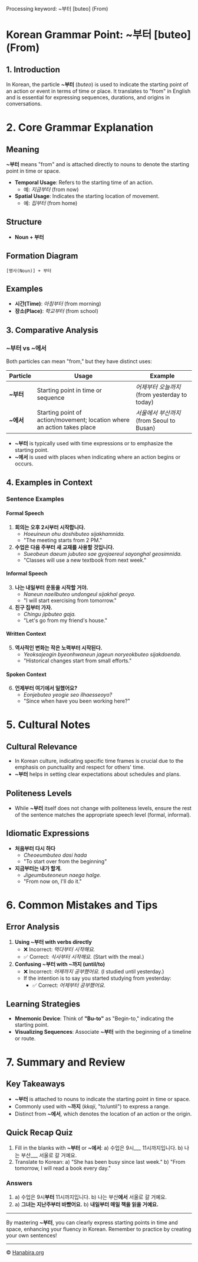 Processing keyword: ~부터 [buteo] (From)
# Korean Grammar Point: ~부터 [buteo] (From)

## 1. Introduction
In Korean, the particle **~부터** (*buteo*) is used to indicate the starting point of an action or event in terms of time or place. It translates to "from" in English and is essential for expressing sequences, durations, and origins in conversations.
# 2. Core Grammar Explanation
## Meaning
**~부터** means "from" and is attached directly to nouns to denote the starting point in time or space.
- **Temporal Usage**: Refers to the starting time of an action.
  - 예: *지금부터* (from now)
- **Spatial Usage**: Indicates the starting location of movement.
  - 예: *집부터* (from home)
## Structure
- **Noun + 부터**
## Formation Diagram
```
[명사(Noun)] + 부터
```
## Examples
- **시간(Time)**: *아침부터* (from morning)
- **장소(Place)**: *학교부터* (from school)

## 3. Comparative Analysis
### **~부터** vs **~에서**
Both particles can mean "from," but they have distinct uses:

| Particle    | Usage                                            | Example                             |
|-------------|--------------------------------------------------|-------------------------------------|
| **~부터**   | Starting point in time or sequence               | *어제부터 오늘까지* (from yesterday to today) |
| **~에서**   | Starting point of action/movement; location where an action takes place | *서울에서 부산까지* (from Seoul to Busan) |

- **~부터** is typically used with time expressions or to emphasize the starting point.
- **~에서** is used with places when indicating where an action begins or occurs.

## 4. Examples in Context
### Sentence Examples
#### Formal Speech
1. **회의는 오후 2시부터 시작합니다.**
   - *Hoeuineun ohu doshibuteo sijakhamnida.*
   - "The meeting starts from 2 PM."
2. **수업은 다음 주부터 새 교재를 사용할 것입니다.**
   - *Sueobeun daeum jubuteo sae gyojaereul sayonghal geosimnida.*
   - "Classes will use a new textbook from next week."
#### Informal Speech
3. **나는 내일부터 운동을 시작할 거야.**
   - *Naneun naeilbuteo undongeul sijakhal geoya.*
   - "I will start exercising from tomorrow."
4. **친구 집부터 가자.**
   - *Chingu jipbuteo gaja.*
   - "Let's go from my friend's house."
#### Written Context
5. **역사적인 변화는 작은 노력부터 시작된다.**
   - *Yeoksajeogin byeonhwaneun jageun noryeokbuteo sijakdoenda.*
   - "Historical changes start from small efforts."
#### Spoken Context
6. **언제부터 여기에서 일했어요?**
   - *Eonjebuteo yeogie seo ilhaesseoyo?*
   - "Since when have you been working here?"
# 5. Cultural Notes
## Cultural Relevance
- In Korean culture, indicating specific time frames is crucial due to the emphasis on punctuality and respect for others' time.
- **~부터** helps in setting clear expectations about schedules and plans.
## Politeness Levels
- While **~부터** itself does not change with politeness levels, ensure the rest of the sentence matches the appropriate speech level (formal, informal).
## Idiomatic Expressions
- **처음부터 다시 하다**
  - *Cheoeumbuteo dasi hada*
  - "To start over from the beginning"
- **지금부터는 내가 할게.**
  - *Jigeumbuteoneun naega halge.*
  - "From now on, I'll do it."
# 6. Common Mistakes and Tips
## Error Analysis
1. **Using ~부터 with verbs directly**
   - ❌ Incorrect: *먹다부터 시작해요.*
   - ✅ Correct: *식사부터 시작해요.* (Start with the meal.)
2. **Confusing ~부터 with ~까지 (until/to)**
   - ❌ Incorrect: *어제까지 공부했어요.* (I studied until yesterday.)
   - If the intention is to say you started studying from yesterday:
     - ✅ Correct: *어제부터 공부했어요.*
## Learning Strategies
- **Mnemonic Device**: Think of **"Bu-to"** as "Begin-to," indicating the starting point.
- **Visualizing Sequences**: Associate **~부터** with the beginning of a timeline or route.
# 7. Summary and Review
## Key Takeaways
- **~부터** is attached to nouns to indicate the starting point in time or space.
- Commonly used with **~까지** (*kkaji*, "to/until") to express a range.
- Distinct from **~에서**, which denotes the location of an action or the origin.
## Quick Recap Quiz
1. Fill in the blanks with **~부터** or **~에서**:
   a) 수업은 9시___ 11시까지입니다.
   b) 나는 부산___ 서울로 갈 거예요.
2. Translate to Korean:
   a) "She has been busy since last week."
   b) "From tomorrow, I will read a book every day."
### Answers
1. 
   a) 수업은 9시**부터** 11시까지입니다.
   b) 나는 부산**에서** 서울로 갈 거예요.
2.
   a) **그녀는 지난주부터 바빴어요.**
   b) **내일부터 매일 책을 읽을 거예요.**

---
By mastering **~부터**, you can clearly express starting points in time and space, enhancing your fluency in Korean. Remember to practice by creating your own sentences!

---
© [Hanabira.org](https://hanabira.org)
